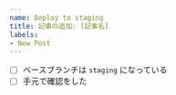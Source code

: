 ```yaml
---
name: Deploy to staging
title: 記事の追加: [記事名]
labels:
- New Post
---
```


- [ ] ベースブランチは `staging` になっている
- [ ] 手元で確認をした
